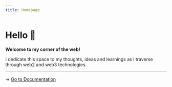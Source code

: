 ```yaml
---
title: Homepage
---
```


# Hello 👋

**Welcome to my corner of the web!**

I dedicate this space to my thoughts, ideas and learnings as i traverse through web2 and web3 technologies. 

<hr />

→ [Go to Documentation](/articles)
